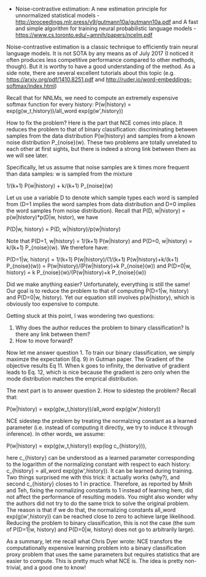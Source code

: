 - Noise-contrastive estimation: A new estimation principle for unnormalized statistical models - http://proceedings.mlr.press/v9/gutmann10a/gutmann10a.pdf
and A fast and simple algorithm for training neural probabilistic language models - https://www.cs.toronto.edu/~amnih/papers/ncelm.pdf

Noise-contrastive estimation is a classic technique to efficiently train neural language models. It is not SOTA by any means as of
July 2017 (I noticed it often produces less competitive performance compared to other methods, though). But it is worthy to have a good understanding
of the method. As a side note, there are several excellent tutorials about this topic (e.g. https://arxiv.org/pdf/1410.8251.pdf and http://ruder.io/word-embeddings-softmax/index.html)

Recall that for NNLMs, we need to compute an extremely expensive softmax function for every history: P(w|history) = exp(g(w_t,history))/all_word exp(g(w',history))

How to fix the problem? Here is the part that NCE comes into place. It reduces the problem to that of binary classification: discriminating between samples from the data distribution P(w|history) and samples from a known noise distribution P_{noise}(w). These two problems are totally unrelated to each other at first sights, but there is indeed a strong link between them as we will see later.

Specifically, let us assume that noise samples are k times more frequent than data samples: w is sampled from the mixture

1/(k+1) P(w|history) + k/(k+1) P_{noise}(w)

Let us use a variable D to denote which sample types each word is sampled from (D=1 implies the word samples from data distribution and D=0 implies the word samples from noise distribution). Recall that P(D, w|history) = p(w|history)*p(D|w, histor), we have

P(D|w, history) = P(D, w|history)/p(w|history)

Note that P(D=1, w|history) = 1/(k+1) P(w|history) and P(D=0, w|history) = k/(k+1) P_{noise}(w). We therefore have:


P(D=1|w, history) = 1/(k+1) P(w|history)/(1/(k+1) P(w|history)+k/(k+1) P_{noise}(w)) = P(w|history)/(P(w|history)+k P_{noise}(w))
and
P(D=0|w, history) = k P_{noise}(w)/(P(w|history)+k P_{noise}(w))

Did we make anything easier? Unfortunately, everything is still the same! Our goal is to reduce the problem to that of computing P(D=1|w, history) and P(D=0|w, history). Yet our equation still involves p(w|history), which is obviously too expensive to compute. 

Getting stuck at this point, I was wondering two questions:
1. Why does the author reduces the problem to binary classification? Is there any link between them?
2. How to move forward?

Now let me answer question 1. To train our binary classification, we simply maximze the expectation (Eq. 9) in Gutman paper. The Gradient of the objective results Eq 11. When k goes to infinity, the derivative of gradient leads to Eq. 12, which is nice because the gradient is zero only when the mode distribution matches the emprical distribution.


The next part is to answer question 2. How to sidestep the problem? Recall that:

P(w|history) = exp(g(w_t,history))/all_word exp(g(w',history))

NCE sidestep the problem by treating the normalzing constant as a learned parameter (i.e. instead of computing it directly, we try to induce it through inference). In other words, we assume:

P(w|history) = exp(g(w_t,history)) exp(log c_{history})),

here c_{history} can be understood as a learned parameter corresponding to the logarithm of the normalizing constant with respect to each history: c_{history} = all_word exp(g(w',history)). It can be learned during training. Two things surprised me with this trick: it actually works (why?), and second c_{history} closes to 1 in practice. Therefore, as reported by Mnih and Teh, fixing the normalizing constants to 1 instead of learning hem, did not affect the performance of resulting models. You might also wonder why the authors did not try to do the same trick to solve the original problem. The reason is that if we do that, the normalizing constants all_word exp(g(w',history)) can be reached close to zero to achieve large likelihood. Reducing the problem to binary classification, this is not the case (the sum of P(D=1|w, history) and P(D=0|w, history) does not go to arbitrarily large).

As a summary, let me recall what Chris Dyer wrote: NCE transfors the computationally expensive learning problem into a binary classification proxy problem that uses the same parameters but requires statistics that are easier to compute. This is pretty much what NCE is. The idea is pretty non-trivial, and a good one to know!



